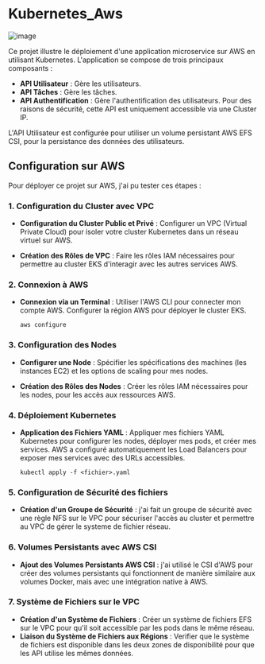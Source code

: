 # Kubernetes_Aws
![image](https://github.com/Nico1500/Kubernetes_Aws/assets/63806892/e023dcb9-fe1e-4c23-b920-8db9fc893bbc)

Ce projet illustre le déploiement d'une application microservice sur AWS en utilisant Kubernetes. L'application se compose de trois principaux composants :

- **API Utilisateur** : Gère les utilisateurs.
- **API Tâches** : Gère les tâches.
- **API Authentification** : Gère l'authentification des utilisateurs. Pour des raisons de sécurité, cette API est uniquement accessible via une Cluster IP.

L'API Utilisateur est configurée pour utiliser un volume persistant AWS EFS CSI, pour la persistance des données des utilisateurs.

## Configuration sur AWS

Pour déployer ce projet sur AWS, j'ai pu tester ces étapes :

### 1. Configuration du Cluster avec VPC

- **Configuration du Cluster Public et Privé** : Configurer un VPC (Virtual Private Cloud) pour isoler votre cluster Kubernetes dans un réseau virtuel sur AWS.

- **Création des Rôles de VPC** : Faire les rôles IAM nécessaires pour permettre au cluster EKS d'interagir avec les autres services AWS.

### 2. Connexion à AWS

- **Connexion via un Terminal** : Utiliser l'AWS CLI pour connecter mon compte AWS. Configurer la région AWS pour déployer le cluster EKS.

  ```
  aws configure
  ```

### 3. Configuration des Nodes

- **Configurer une Node** : Spécifier les spécifications des machines (les instances EC2) et les options de scaling pour mes nodes.

- **Création des Rôles des Nodes** : Créer les rôles IAM nécessaires pour les nodes, pour les accès aux ressources AWS.

### 4. Déploiement Kubernetes

- **Application des Fichiers YAML** : Appliquer mes fichiers YAML Kubernetes pour configurer les nodes, déployer mes pods, et créer mes services. AWS a configuré automatiquement les Load Balancers pour exposer mes services avec des URLs accessibles.

  ```
  kubectl apply -f <fichier>.yaml
  ```

### 5. Configuration de Sécurité des fichiers

- **Création d'un Groupe de Sécurité** : j'ai fait un groupe de sécurité avec une règle NFS sur le VPC pour sécuriser l'accès au cluster et permettre au VPC de gérer le systeme de fichier réseau.

### 6. Volumes Persistants avec AWS CSI

- **Ajout des Volumes Persistants AWS CSI** : j'ai utilisé le CSI d'AWS pour créer des volumes persistants qui fonctionnent de manière similaire aux volumes Docker, mais avec une intégration native à AWS.

### 7. Système de Fichiers sur le VPC

- **Création d'un Système de Fichiers** : Créer un système de fichiers EFS sur le VPC pour qu'il soit accessible par les pods dans le même réseau.
- **Liaison du Système de Fichiers aux Régions** : Verifier que le système de fichiers est disponible dans les deux zones de disponibilité pour que les API utilise les mêmes données.
